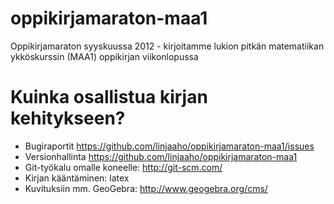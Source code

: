 oppikirjamaraton-maa1
=====================

Oppikirjamaraton syyskuussa 2012 - kirjoitamme lukion pitkän matematiikan ykköskurssin (MAA1) oppikirjan viikonlopussa

Kuinka osallistua kirjan kehitykseen?
=====================================

- Bugiraportit https://github.com/linjaaho/oppikirjamaraton-maa1/issues
- Versionhallinta https://github.com/linjaaho/oppikirjamaraton-maa1
- Git-työkalu omalle koneelle: http://git-scm.com/
- Kirjan kääntäminen: latex
- Kuvituksiin mm. GeoGebra: http://www.geogebra.org/cms/
